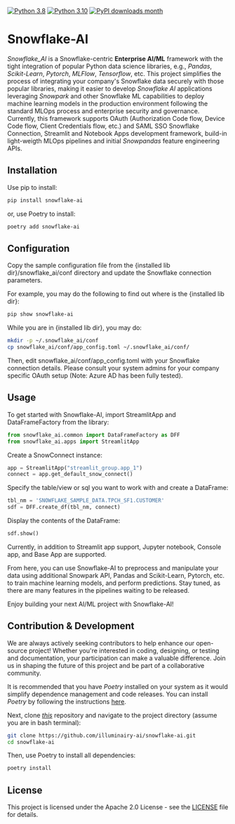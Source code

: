 [![Python 3.8](https://img.shields.io/badge/python-3.8-blue.svg)](https://www.python.org/downloads/release/python-380/)
[![Python 3.10](https://img.shields.io/badge/python-3.10-blue.svg)](https://www.python.org/downloads/release/python-3810/)
[![PyPI downloads month](https://img.shields.io/pypi/dm/snowflake-ai.svg)](https://pypi.python.org/pypi/snowflake-ai/)

Snowflake-AI
=======

*Snowflake_AI* is a Snowflake-centric **Enterprise AI/ML** framework with the tight integration of popular Python data science libraries, e.g., *Pandas*, *Scikit-Learn*, *Pytorch*, *MLFlow*, *Tensorflow*, etc. This project simplifies the process of integrating your company's Snowflake data securely with those popular libraries, making it easier to develop *Snowflake AI* applications leveraging *Snowpark* and other Snowflake ML capabilities to deploy machine learning models in the production environment following the standard MLOps process and enterprise security and governance. Currently, this framework supports OAuth (Authorization Code flow, Device Code flow, Client Credentials flow, etc.) and SAML SSO Snowflake Connection, Streamlit and Notebook Apps development framework, build-in light-weigth MLOps pipelines and initial *Snowpandas* feature engineering APIs.


Installation
------

Use pip to install:

```bash
pip install snowflake-ai
```

or, use Poetry to install:

```bash
poetry add snowflake-ai
```


Configuration
-------

Copy the sample configuration file from the {installed lib dir}/snowflake_ai/conf directory and update the Snowflake connection parameters.

For example, you may do the following to find out where is the {installed lib dir}:

```bash
pip show snowflake-ai
```

While you are in {installed lib dir}, you may do:

```bash
mkdir -p ~/.snowflake_ai/conf
cp snowflake_ai/conf/app_config.toml ~/.snowflake_ai/conf/
```

Then, edit snowflake_ai/conf/app_config.toml with your Snowflake connection details.
Please consult your system admins for your company specific OAuth setup (Note: Azure AD has been fully tested).


Usage
------

To get started with Snowflake-AI, import StreamlitApp and DataFrameFactory from the library:

```python
from snowflake_ai.common import DataFrameFactory as DFF
from snowflake_ai.apps import StreamlitApp

```

Create a SnowConnect instance:

```python
app = StreamlitApp("streamlit_group.app_1")
connect = app.get_default_snow_connect()

```

Specify the table/view or sql you want to work with and create a DataFrame:

```python
tbl_nm = 'SNOWFLAKE_SAMPLE_DATA.TPCH_SF1.CUSTOMER'
sdf = DFF.create_df(tbl_nm, connect)
```

Display the contents of the DataFrame:

```python
sdf.show()
```

Currently, in addition to Streamlit app support, Jupyter notebook, Console app, and Base App are supported.

From here, you can use Snowflake-AI to preprocess and manipulate your data using additional Snowpark API, Pandas and Scikit-Learn, Pytorch, etc. to train machine learning models, and perform predictions. Stay tuned, as there are many features in the pipelines waiting to be released.

Enjoy building your next AI/ML project with Snowflake-AI!



Contribution & Development
------

We are always actively seeking contributors to help enhance our open-source project! Whether you're interested in coding, designing, or testing and documentation, your participation can make a valuable difference. Join us in shaping the future of this project and be part of a collaborative community.

It is recommended that you have *Poetry* installed on your system as it would simplify dependence management and code releases. You can install *Poetry* by following the instructions [here](https://python-poetry.org/docs/).

Next, clone [*this*](https://github.com/illuminairy-ai/snowflake-ai.git) repository and navigate to the project directory (assume you are in bash terminal):

```bash
git clone https://github.com/illuminairy-ai/snowflake-ai.git
cd snowflake-ai
```

Then, use Poetry to install all dependencies:

```bash
poetry install
```


License
------

This project is licensed under the Apache 2.0 License - see the [LICENSE](https://github.com/illuminairy-ai/snowflake-ai/blob/master/LICENSE.txt) file for details.
